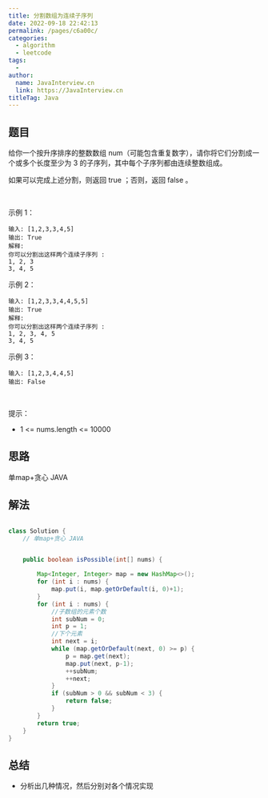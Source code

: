 ```yaml
---
title: 分割数组为连续子序列
date: 2022-09-18 22:42:13
permalink: /pages/c6a00c/
categories:
  - algorithm
  - leetcode
tags:
  - 
author: 
  name: JavaInterview.cn
  link: https://JavaInterview.cn
titleTag: Java
---
```



## 题目

给你一个按升序排序的整数数组 num（可能包含重复数字），请你将它们分割成一个或多个长度至少为 3 的子序列，其中每个子序列都由连续整数组成。

如果可以完成上述分割，则返回 true ；否则，返回 false 。

 

示例 1：

    输入: [1,2,3,3,4,5]
    输出: True
    解释:
    你可以分割出这样两个连续子序列 : 
    1, 2, 3
    3, 4, 5
示例 2：

    输入: [1,2,3,3,4,4,5,5]
    输出: True
    解释:
    你可以分割出这样两个连续子序列 : 
    1, 2, 3, 4, 5
    3, 4, 5
示例 3：

    输入: [1,2,3,4,4,5]
    输出: False
 

提示：

- 1 <= nums.length <= 10000


## 思路

单map+贪心 JAVA

## 解法
```java

class Solution {
    // 单map+贪心 JAVA


    public boolean isPossible(int[] nums) {

        Map<Integer, Integer> map = new HashMap<>();
        for (int i : nums) {
            map.put(i, map.getOrDefault(i, 0)+1);
        }
        for (int i : nums) {
            //子数组的元素个数
            int subNum = 0;
            int p = 1;
            //下个元素
            int next = i;
            while (map.getOrDefault(next, 0) >= p) {
                p = map.get(next);
                map.put(next, p-1);
                ++subNum;
                ++next;
            }
            if (subNum > 0 && subNum < 3) {
                return false;
            }
        }
        return true;
    }
}
```

## 总结

- 分析出几种情况，然后分别对各个情况实现 
